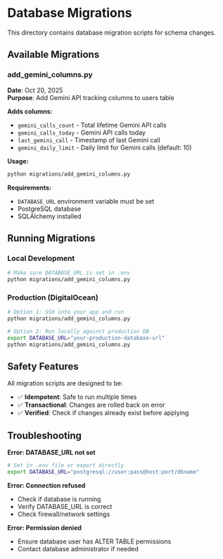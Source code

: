 # Database Migrations

This directory contains database migration scripts for schema changes.

## Available Migrations

### add_gemini_columns.py
**Date**: Oct 20, 2025  
**Purpose**: Add Gemini API tracking columns to users table

**Adds columns:**
- `gemini_calls_count` - Total lifetime Gemini API calls
- `gemini_calls_today` - Gemini API calls today
- `last_gemini_call` - Timestamp of last Gemini call
- `gemini_daily_limit` - Daily limit for Gemini calls (default: 10)

**Usage:**
```bash
python migrations/add_gemini_columns.py
```

**Requirements:**
- `DATABASE_URL` environment variable must be set
- PostgreSQL database
- SQLAlchemy installed

## Running Migrations

### Local Development
```bash
# Make sure DATABASE_URL is set in .env
python migrations/add_gemini_columns.py
```

### Production (DigitalOcean)
```bash
# Option 1: SSH into your app and run
python migrations/add_gemini_columns.py

# Option 2: Run locally against production DB
export DATABASE_URL="your-production-database-url"
python migrations/add_gemini_columns.py
```

## Safety Features

All migration scripts are designed to be:
- ✅ **Idempotent**: Safe to run multiple times
- ✅ **Transactional**: Changes are rolled back on error
- ✅ **Verified**: Check if changes already exist before applying

## Troubleshooting

**Error: DATABASE_URL not set**
```bash
# Set in .env file or export directly
export DATABASE_URL="postgresql://user:pass@host:port/dbname"
```

**Error: Connection refused**
- Check if database is running
- Verify DATABASE_URL is correct
- Check firewall/network settings

**Error: Permission denied**
- Ensure database user has ALTER TABLE permissions
- Contact database administrator if needed
